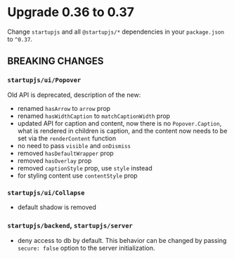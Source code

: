 # Upgrade 0.36 to 0.37

Change `startupjs` and all `@startupjs/*` dependencies in your `package.json` to `^0.37`.

## BREAKING CHANGES

### `startupjs/ui/Popover`

Old API is deprecated, description of the new:

- renamed `hasArrow` to `arrow` prop
- renamed `hasWidthCaption` to `matchCaptionWidth` prop
- updated API for caption and content, now there is no `Popover.Caption`, what is rendered in children is caption, and the content now needs to be set via the `renderContent` function
- no need to pass `visible` and `onDismiss`
- removed `hasDefaultWrapper` prop
- removed `hasOverlay` prop
- removed `captionStyle` prop, use `style` instead
- for styling content use `contentStyle` prop

### `startupjs/ui/Collapse`

- default shadow is removed

### `startupjs/backend`, `startupjs/server`

- deny access to db by default. This behavior can be changed by passing `secure: false` option to the server initialization.

